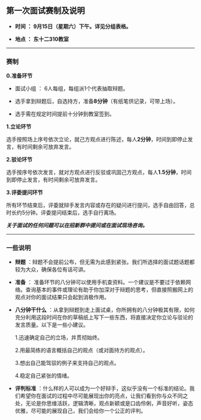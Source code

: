 ## 第一次面试赛制及说明


- **时间 ： 9月15日（星期六）下午。详见分组表格。**

- **地点 ： 东十二310教室**

***

### 赛制

**0.准备环节**

- 面试小组 ： 6人每组，每组派1个代表抽取辩题。

- 选手拿到辩题后，自选持方，准备**8分钟**（有纸笔供记录，可带上场）。

- 选手需在规定时间提前十分钟到教室签到。

**1.立论环节**

选手按照场上序号依次立论，就己方观点进行陈述，每人**2分钟**，时间到即停止发言，有时间剩余可放弃发言。

**2.驳论环节**

选手按序号依次发言，就对方观点进行反驳或巩固己方观点，每人**1.5分钟**，时间到即停止发言，有时间剩余可放弃发言。

**3.评委提问环节**

所有环节结束后，评委就辩手发言内容或存在的疑问进行提问，选手自由回答，总时长约5分钟。评委提问结束后，选手自行离场。


**_关于面试的任何问题可以在招新群中提问或在面试现场咨询。_**

***

### 一些说明

- **辩题** ：辩题不会提前公布，但无需为此感到紧张。我们所选择的面试题话题都较为大众，确保各位有话可讲。

- **准备** ： 准备环节的八分钟可以使用手机查资料。一个建议是不要过于依赖网络。查询基本的事件或理论有助于你加深对于辩题的思考，但直接照搬网上的观点对你的面试结果只会起到消极作用。

- **八分钟干什么** ：从拿到辩题到走上面试桌，你所拥有的八分钟极其有限，如何充分利用这段时间在你的草稿纸上写下一些东西，将直接决定你立论与驳论的发言质量。以下是一些小建议。

    1.迅速确定自己的立场，并贯彻始终。
    
    2.用最简练的语言概括自己的观点（或对面持方的观点）。
    
    3.想出自己能驾驭的例子来支持自己的观点。
    
    4.稳定自己紧张的情绪。

- **评判标准** ：什么样的人可以成为一个好辩手，这似乎没有一个标准的结论。我们希望你在面试的过程中尽可能展现出你的亮点，让我们看到你与众不同之处，无论是你思维活跃，逻辑清晰，观点新颖或是口齿伶俐，声音好听，姿态优雅，尽可能的展现自己，我们会给你一个公正的评判。
